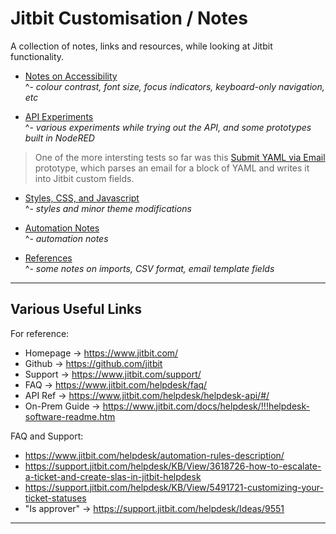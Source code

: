 # Jitbit Customisation / Notes

A collection of notes, links and resources, while looking at Jitbit functionality.

* [Notes on Accessibility](https://github.com/jonathancraddock/Jitbit-Config/blob/main/access.md)  
^- *colour contrast, font size, focus indicators, keyboard-only navigation, etc*

* [API Experiments](https://github.com/jonathancraddock/Jitbit-Custom/blob/main/api.md)  
^- *various experiments while trying out the API, and some prototypes built in NodeRED*

> One of the more intersting tests so far was this [Submit YAML via Email](https://github.com/jonathancraddock/Jitbit-Custom/blob/main/api.md#submit-yaml-via-email) prototype, which parses an email for a block of YAML and writes it into Jitbit custom fields.

* [Styles, CSS, and Javascript](https://github.com/jonathancraddock/Jitbit-Custom/blob/main/styles.md)  
^- *styles and minor theme modifications*

* [Automation Notes](https://github.com/jonathancraddock/Jitbit-Custom/blob/main/automation.md)  
^- *automation notes*

* [References](https://github.com/jonathancraddock/Jitbit-Custom/blob/main/reference.md)  
^- *some notes on imports, CSV format, email template fields*

-----

## Various Useful Links

For reference:

* Homepage -> https://www.jitbit.com/ 
* Github -> https://github.com/jitbit  
* Support -> https://www.jitbit.com/support/ 
* FAQ -> https://www.jitbit.com/helpdesk/faq/ 
* API Ref -> https://www.jitbit.com/helpdesk/helpdesk-api/#/
* On-Prem Guide -> https://www.jitbit.com/docs/helpdesk/!!!helpdesk-software-readme.htm

FAQ and Support:

* https://www.jitbit.com/helpdesk/automation-rules-description/
* https://support.jitbit.com/helpdesk/KB/View/3618726-how-to-escalate-a-ticket-and-create-slas-in-jitbit-helpdesk  
* https://support.jitbit.com/helpdesk/KB/View/5491721-customizing-your-ticket-statuses  
* "Is approver" -> https://support.jitbit.com/helpdesk/Ideas/9551  

-----
